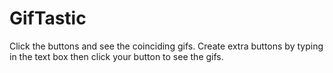 # GifTastic
Click the buttons and see the coinciding gifs. 
Create extra buttons by typing in the text box then click your button to see the gifs. 